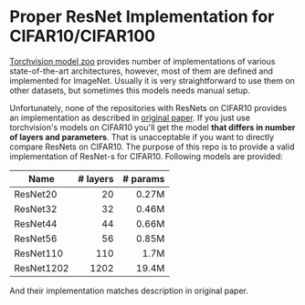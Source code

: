 # Proper ResNet Implementation for CIFAR10/CIFAR100
[Torchvision model zoo](https://github.com/pytorch/vision/tree/master/torchvision/models) provides number of implementations of various state-of-the-art architectures, however, most of them are defined and implemented for ImageNet.
Usually it is very straightforward to use them on other datasets, but sometimes this models needs manual setup.

Unfortunately, none of the repositories with ResNets on CIFAR10 provides an implementation as described in  [original paper](https://arxiv.org/abs/1512.03385). If you just use torchvision's models on CIFAR10 you'll get the model **that differs in number of layers and parameters**. That is unacceptable if you want to directly compare ResNets on CIFAR10.
The purpose of this repo is to provide a valid implementation of ResNet-s for CIFAR10. Following models are provided:

| Name      | # layers | # params|
|-----------|---------:|-------:|
|ResNet20   |    20    | 0.27M  |
|ResNet32   |    32    | 0.46M  |
|ResNet44   |    44    | 0.66M  |
|ResNet56   |    56    | 0.85M  |
|ResNet110  |   110    |  1.7M  |
|ResNet1202 |  1202    | 19.4M  |

And their implementation matches description in original paper.